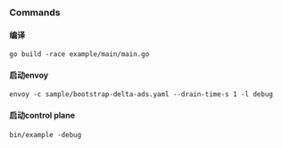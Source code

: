 ### Commands

#### 编译
```
go build -race example/main/main.go
```

#### 启动envoy
```
envoy -c sample/bootstrap-delta-ads.yaml --drain-time-s 1 -l debug
```

#### 启动control plane
```
bin/example -debug
```
